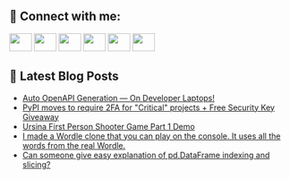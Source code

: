 ## 🔎 Connect with me:
[<img height="32" width="40" src="https://cdn.jsdelivr.net/npm/simple-icons@v5/icons/telegram.svg" />](https://t.me/bullbesh)
[<img height="32" width="40" src="https://cdn.jsdelivr.net/npm/simple-icons@v5/icons/vk.svg" />](https://vk.com/bullbesh)
[<img height="32" width="40" src="https://cdn.jsdelivr.net/npm/simple-icons@v5/icons/twitter.svg" />](https://twitter.com/bullbesh1)
[<img height="32" width="40" src="https://cdn.jsdelivr.net/npm/simple-icons@v5/icons/instagram.svg" />](https://www.instagram.com/bullbesh)
[<img height="32" width="40" src="https://cdn.jsdelivr.net/npm/simple-icons@v5/icons/reddit.svg" />](https://www.reddit.com/user/bullbesh)
[<img height="32" width="40" src="https://cdn.jsdelivr.net/npm/simple-icons@v5/icons/youtube.svg" />](https://www.youtube.com/channel/UCtfjRs6uzgq5mfm8S06WTcg)

## 📕 Latest Blog Posts
<!-- BLOG-POST-LIST:START -->
- [Auto OpenAPI Generation — On Developer Laptops!](https://www.reddit.com/r/Python/comments/vuiejy/auto_openapi_generation_on_developer_laptops/)
- [PyPI moves to require 2FA for &quot;Critical&quot; projects + Free Security Key Giveaway](https://www.reddit.com/r/Python/comments/vuh41q/pypi_moves_to_require_2fa_for_critical_projects/)
- [Ursina First Person Shooter Game Part 1 Demo](https://www.reddit.com/r/Python/comments/vugphe/ursina_first_person_shooter_game_part_1_demo/)
- [I made a Wordle clone that you can play on the console. It uses all the words from the real Wordle.](https://www.reddit.com/r/Python/comments/vufx5j/i_made_a_wordle_clone_that_you_can_play_on_the/)
- [Can someone give easy explanation of pd.DataFrame indexing and slicing?](https://www.reddit.com/r/Python/comments/vufsvo/can_someone_give_easy_explanation_of_pddataframe/)
<!-- BLOG-POST-LIST:END -->
